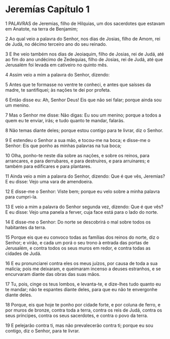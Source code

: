 # Jeremías Capítulo 1

1	PALAVRAS de Jeremias, filho de Hilquias, um dos sacerdotes que estavam em Anatote, na terra de Benjamim;

2	Ao qual veio a palavra do Senhor, nos dias de Josias, filho de Amom, rei de Judá, no décimo terceiro ano do seu reinado.

3	E lhe veio também nos dias de Jeoiaquim, filho de Josias, rei de Judá, até ao fim do ano undécimo de Zedequias, filho de Josias, rei de Judá, até que Jerusalém foi levada em cativeiro no quinto mês.

4	Assim veio a mim a palavra do Senhor, dizendo:

5	Antes que te formasse no ventre te conheci, e antes que saísses da madre, te santifiquei; às nações te dei por profeta.

6	Então disse eu: Ah, Senhor Deus! Eis que não sei falar; porque ainda sou um menino.

7	Mas o Senhor me disse: Não digas: Eu sou um menino; porque a todos a quem eu te enviar, irás; e tudo quanto te mandar, falarás.

8	Não temas diante deles; porque estou contigo para te livrar, diz o Senhor.

9	E estendeu o Senhor a sua mão, e tocou-me na boca; e disse-me o Senhor: Eis que ponho as minhas palavras na tua boca;

10	Olha, ponho-te neste dia sobre as nações, e sobre os reinos, para arrancares, e para derrubares, e para destruíres, e para arruinares; e também para edificares e para plantares.

11	Ainda veio a mim a palavra do Senhor, dizendo: Que é que vês, Jeremias? E eu disse: Vejo uma vara de amendoeira.

12	E disse-me o Senhor: Viste bem; porque eu velo sobre a minha palavra para cumpri-la.

13	E veio a mim a palavra do Senhor segunda vez, dizendo: Que é que vês? E eu disse: Vejo uma panela a ferver, cuja face está para o lado do norte.

14	E disse-me o Senhor: Do norte se descobrirá o mal sobre todos os habitantes da terra.

15	Porque eis que eu convoco todas as famílias dos reinos do norte, diz o Senhor; e virão, e cada um porá o seu trono à entrada das portas de Jerusalém, e contra todos os seus muros em redor, e contra todas as cidades de Judá.

16	E eu pronunciarei contra eles os meus juízos, por causa de toda a sua malícia; pois me deixaram, e queimaram incenso a deuses estranhos, e se encurvaram diante das obras das suas mãos.

17	Tu, pois, cinge os teus lombos, e levanta-te, e dize-lhes tudo quanto eu te mandar; não te espantes diante deles, para que eu não te envergonhe diante deles.

18	Porque, eis que hoje te ponho por cidade forte, e por coluna de ferro, e por muros de bronze, contra toda a terra, contra os reis de Judá, contra os seus príncipes, contra os seus sacerdotes, e contra o povo da terra.

19	E pelejarão contra ti, mas não prevalecerão contra ti; porque eu sou contigo, diz o Senhor, para te livrar.

